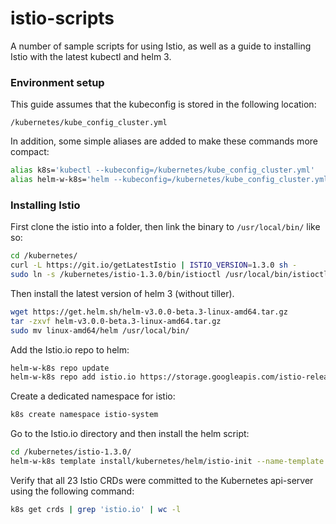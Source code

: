 # istio-scripts

A number of sample scripts for using Istio, as well as a guide to installing
Istio with the latest kubectl and helm 3.

### Environment setup

This guide assumes that the kubeconfig is stored in the following location:

```
/kubernetes/kube_config_cluster.yml
```

In addition, some simple aliases are added to make these commands more compact:

```bash
alias k8s='kubectl --kubeconfig=/kubernetes/kube_config_cluster.yml'
alias helm-w-k8s='helm --kubeconfig=/kubernetes/kube_config_cluster.yml'
```

### Installing Istio

First clone the istio into a folder, then link the binary to `/usr/local/bin/` like so:

```bash
cd /kubernetes/
curl -L https://git.io/getLatestIstio | ISTIO_VERSION=1.3.0 sh -
sudo ln -s /kubernetes/istio-1.3.0/bin/istioctl /usr/local/bin/istioctl
```

Then install the latest version of helm 3 (without tiller).

```bash
wget https://get.helm.sh/helm-v3.0.0-beta.3-linux-amd64.tar.gz
tar -zxvf helm-v3.0.0-beta.3-linux-amd64.tar.gz
sudo mv linux-amd64/helm /usr/local/bin/
```

Add the Istio.io repo to helm:

```bash
helm-w-k8s repo update
helm-w-k8s repo add istio.io https://storage.googleapis.com/istio-release/releases/1.3.0/charts/
```

Create a dedicated namespace for istio:

```bash
k8s create namespace istio-system
```

Go to the Istio.io directory and then install the helm script:

```bash
cd /kubernetes/istio-1.3.0/
helm-w-k8s template install/kubernetes/helm/istio-init --name-template istio-init --namespace istio-system | k8s apply -f -
```

Verify that all 23 Istio CRDs were committed to the Kubernetes api-server using the following command:

```bash
k8s get crds | grep 'istio.io' | wc -l
```
